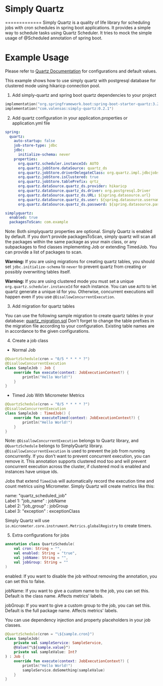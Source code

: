 # Simply Quartz
=============
Simply Quartz is a quality of life library for scheduling jobs with cron schedules in spring boot applications. It
provides a simple way to schedule tasks using Quartz Scheduler. It tries to mock the simple usage of @Scheduled
annotation of spring boot.

# Example Usage

Please refer to [Quartz Documentation](https://www.quartz-scheduler.org/documentation/quartz-2.3.0/configuration/) for
configurations and default values.

This example shows how to use simply quartz with postgresql database for clustered mode using hikaricp connection pool.

1) Add simply-quartz and spring boot quartz dependencies to your project

```kts
implementation("org.springframework.boot:spring-boot-starter-quartz:3.2.0")
implementation("com.valensas:simply-quartz:0.2.1")
```

2) Add quartz configuration in your application.properties or application.yml file

```yml
spring:
  quartz:
    auto-startup: false
    job-store-type: jdbc
    jdbc:
      initialize-schema: never
    properties:
      org.quartz.scheduler.instanceId: AUTO
      org.quartz.jobStore.dataSource: quartz_ds
      org.quartz.jobStore.driverDelegateClass: org.quartz.impl.jdbcjobstore.PostgreSQLDelegate
      org.quartz.jobStore.isClustered: true
      org.quartz.jobStore.tablePrefix: qrtz_
      org.quartz.dataSource.quartz_ds.provider: hikaricp
      org.quartz.dataSource.quartz_ds.driver: org.postgresql.Driver
      org.quartz.dataSource.quartz_ds.URL: ${spring.datasource.url}
      org.quartz.dataSource.quartz_ds.user: ${spring.datasource.username}
      org.quartz.dataSource.quartz_ds.password: ${spring.datasource.password}

simplyquartz:
  enabled: true
  packagesToScan: com.example
```

Note: Both simplyquartz properties are optional. Simply Quartz is enabled by default. If you don't provide packagesToScan, simply quartz will scan all the packages
within the same package as your main class, or any subpackages to find classes implementing Job or extending TimedJob. You can provide a list of packages to scan.

**Warning:** If you are using migrations for creating quartz tables, you should set `jdbc.initialize-schema` to `never`
to prevent quartz from creating or possibly overwriting tables itself.

**Warning:** If you are using clustered mode you must set a unique `org.quartz.scheduler.instanceId` for each instance.
You can use `AUTO` to let quartz generate a unique id for you. Otherwise, concurrent executions will happen even if you
use `@DisallowConcurrentExecution`.

3) Add migration for quartz tables

You can use the following sample migration to create quartz tables in your
database: [quartz_migration.sql](https://github.com/Valensas/simply-quartz/blob/main/sample_config/quartz_migration.sql)
Don't forget to change the table prefixes in the migration file according to your configuration. Existing table names
are in accordance to the given configurations.

4) Create a job class

- Normal Job

```kotlin
@QuartzSchedule(cron = "0/5 * * * * ?")
@DisallowConcurrentExecution
class SampleJob : Job {
    override fun execute(context: JobExecutionContext?) {
        println("Hello World!")
    }
}
```

- Timed Job With Micrometer Metrics

```kotlin
@QuartzSchedule(cron = "0/5 * * * * ?")
@DisallowConcurrentExecution
class SampleJob : TimedJob() {
    override fun executeTimed(context: JobExecutionContext?) {
        println("Hello World!")
    }
}
```

Note: `@DisallowConcurrentExecution` belongs to Quartz library, and `@QuartzSchedule` belongs to SimplyQuartz library.
`@DisallowConcurrentExecution` is used to prevent the job from running concurrently. If you don't want to prevent
concurrent execution, you can remove it. This annotation supports clustered mod too and will prevent concurrent
execution across the cluster, if clustered mod is enabled and instances have unique ids.

Jobs that extend `TimedJob` will automatically record the execution time and count metrics using Micrometer.
Simply Quartz will create metrics like this:

name: "quartz_scheduled_job"\
Label 1: "job_name" : jobName\
Label 2: "job_group" : jobGroup\
Label 3: "exception" : exceptionClass

Simply Quartz will use `io.micrometer.core.instrument.Metrics.globalRegistry` to create timers.

5) Extra configurations for jobs

```kotlin
annotation class QuartzSchedule(
    val cron: String = "",
    val enabled: String = "true",
    val jobName: String = "",
    val jobGroup: String = ""
)
```

enabled: If you want to disable the job without removing the annotation, you can set this to false.

jobName: If you want to give a custom name to the job, you can set this. Default is the class name. Affects metrics'
labels.

jobGroup: If you want to give a custom group to the job, you can set this. Default is the full package name. Affects
metrics' labels.

You can use dependency injection and property placeholders in your job classes.

```kotlin
@QuartzSchedule(cron = "\${sample.cron}")
class SampleJob(
    private val sampleService: SampleService,
    @Value("\${sample.value}")
    private val sampleValue: Int?
) : Job {
    override fun execute(context: JobExecutionContext?) {
        println("Hello World!")
        sampleService.doSomething(sampleValue)
    }
}
```